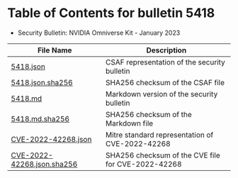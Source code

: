 # Table of Contents for bulletin 5418

 - Security Bulletin: NVIDIA Omniverse Kit - January 2023

| File Name | Description |
|-----------|-------------|
| [5418.json](5418.json) | CSAF representation of the security bulletin |
| [5418.json.sha256](5418.json.sha256) | SHA256 checksum of the CSAF file |
| [5418.md](5418.md) | Markdown version of the security bulletin |
| [5418.md.sha256](5418.md.sha256) | SHA256 checksum of the Markdown file |
| [CVE-2022-42268.json](CVE-2022-42268.json) | Mitre standard representation of CVE-2022-42268 |
| [CVE-2022-42268.json.sha256](CVE-2022-42268.json.sha256) | SHA256 checksum of the CVE file for CVE-2022-42268 |
